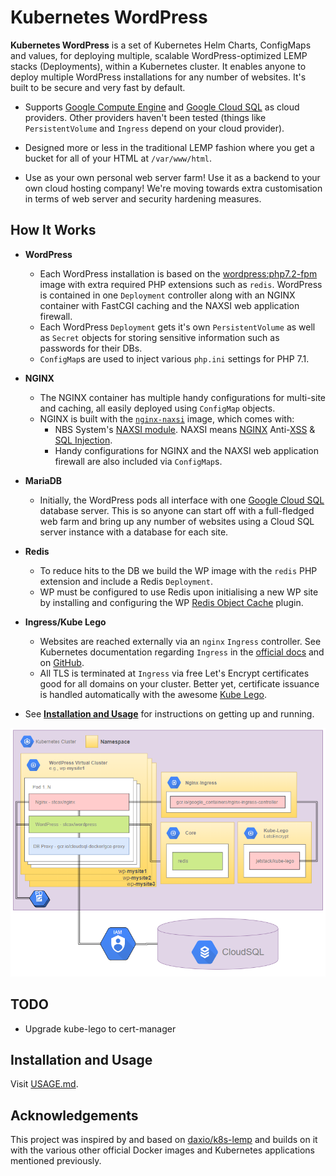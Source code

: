 # Kubernetes WordPress
**Kubernetes WordPress** is a set of Kubernetes Helm Charts, ConfigMaps and values, for deploying multiple, scalable WordPress-optimized LEMP stacks (Deployments), within a Kubernetes cluster. It enables anyone to deploy multiple WordPress installations for any number of websites. It's built to be secure and very fast by default.

  - Supports [Google Compute Engine](https://cloud.google.com/compute/) and [Google Cloud SQL](https://cloud.google.com/sql/) as cloud providers. Other providers haven't been tested (things like `PersistentVolume` and `Ingress` depend on your cloud provider).

  - Designed more or less in the traditional LEMP fashion where you get a bucket for all of your HTML at `/var/www/html`.

  - Use as your own personal web server farm! Use it as a backend to your own cloud hosting company! We're moving towards extra customisation in terms of web server and security hardening measures.

## How It Works
* **WordPress**
  * Each WordPress installation is based on the [wordpress:php7.2-fpm](https://hub.docker.com/r/_/wordpress/ "Official WordPress Docker image") image with extra required PHP extensions such as `redis`. WordPress is contained in one `Deployment` controller along with an NGINX container with FastCGI caching and the NAXSI web application firewall.
  * Each WordPress `Deployment` gets it's own `PersistentVolume` as well as `Secret` objects for storing sensitive information such as passwords for their DBs.
  * `ConfigMap`s are used to inject various `php.ini` settings for PHP 7.1.

* **NGINX**
  * The NGINX container has multiple handy configurations for multi-site and caching, all easily deployed using `ConfigMap` objects.
  * NGINX is built with the [`nginx-naxsi`](https://github.com/chepurko/nginx-naxsi) image, which comes with:
    * NBS System's [NAXSI module](https://github.com/nbs-system/naxsi). NAXSI means [NGINX](http://nginx.org/) Anti-[XSS](https://www.owasp.org/index.php/Cross-site_Scripting_%28XSS%29) & [SQL Injection](https://www.owasp.org/index.php/SQL_injection).
    * Handy configurations for NGINX and the NAXSI web application firewall are also included via `ConfigMap`s.

* **MariaDB**
  * Initially, the WordPress pods all interface with one [Google Cloud SQL](https://cloud.google.com/sql/) database server. This is so anyone can start off with a full-fledged web farm and bring up any number of websites using a Cloud SQL server instance with a database for each site.

* **Redis**
  * To reduce hits to the DB we build the WP image with the `redis` PHP extension and include a Redis `Deployment`.
  * WP must be configured to use Redis upon initialising a new WP site by installing and configuring the WP [Redis Object Cache](https://wordpress.org/plugins/redis-cache/ "Redis Object Cache plugin for WordPress") plugin.

* **Ingress/Kube Lego**
  * Websites are reached externally via an `nginx` `Ingress` controller. See Kubernetes documentation regarding `Ingress` in the [official docs](https://kubernetes.io/docs/user-guide/ingress/ "Ingress Resources") and on [GitHub](https://github.com/kubernetes/ingress/blob/master/controllers/nginx/README.md "NGINX Ingress Controller").
  * All TLS is terminated at `Ingress` via free Let's Encrypt certificates good for all domains on your cluster. Better yet, certificate issuance is handled automatically with the awesome [Kube Lego](https://github.com/jetstack/kube-lego "Kube Lego").

* See [**Installation and Usage**](USAGE.md) for instructions on getting up and running.

![Kubernetes WordPress Architecture](k8s-wordpress.png "Kubernetes WordPress Architecture")

## TODO
- Upgrade kube-lego to cert-manager

## Installation and Usage
Visit [USAGE.md](USAGE.md).

## Acknowledgements
This project was inspired by and based on [daxio/k8s-lemp](https://github.com/daxio/k8s-lemp "Kubernetes LEMP Stack") and builds on it with the various other official Docker images and Kubernetes applications mentioned previously.
